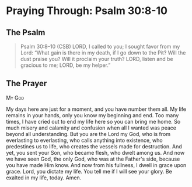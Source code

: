 # Praying Through: Psalm 30:8-10

## The Psalm

>Psalm 30:8–10 (CSB) LORD, I called to you; I sought favor from my Lord: “What gain is there in my death, if I go down to the Pit? Will the dust praise you? Will it proclaim your truth? LORD, listen and be gracious to me; LORD, be my helper.”

## The Prayer

<div style="font-variant: small-caps;">My God</div>


My days here are just for a moment,
  and you have number them all.
  My life remains in your hands,
  only you know my beginning and end.
Too many times,
  I have cried out
  to end my life here
  so you can bring me home.
  So much misery
  and calamity
  and confusion
  when all I wanted
  was peace beyond all understanding.
But you are the Lord my God,
  who is from everlasting to everlasting,
  who calls anything into existence,
  who predestines us to life,
  who creates the vessels made for destruction.
And yet, you sent your Son,
  who became flesh,
  who dwelt among us.
  And now we have seen God,
  the only God,
  who was at the Father's side,
  because you have made Him know.
And now from his fullness,
  I dwell in grace upon grace.
  Lord, you dictate my life.
  You tell me
  if I will see your glory.
  Be exalted in my life,
  today.
Amen.
